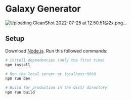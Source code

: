 # Galaxy Generator

![Uploading CleanShot 2022-07-25 at 12.50.51@2x.png…]()


## Setup
Download [Node.js](https://nodejs.org/en/download/).
Run this followed commands:

``` bash
# Install dependencies (only the first time)
npm install

# Run the local server at localhost:8080
npm run dev

# Build for production in the dist/ directory
npm run build
```

